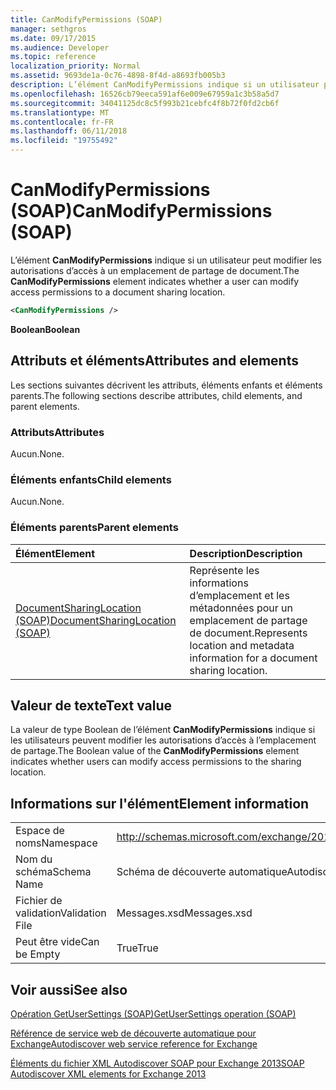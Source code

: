 ```yaml
---
title: CanModifyPermissions (SOAP)
manager: sethgros
ms.date: 09/17/2015
ms.audience: Developer
ms.topic: reference
localization_priority: Normal
ms.assetid: 9693de1a-0c76-4898-8f4d-a8693fb005b3
description: L’élément CanModifyPermissions indique si un utilisateur peut modifier les autorisations d’accès à un emplacement de partage de document.
ms.openlocfilehash: 16526cb79eeca591af6e009e67959a1c3b58a5d7
ms.sourcegitcommit: 34041125dc8c5f993b21cebfc4f8b72f0fd2cb6f
ms.translationtype: MT
ms.contentlocale: fr-FR
ms.lasthandoff: 06/11/2018
ms.locfileid: "19755492"
---
```

# <a name="canmodifypermissions-soap"></a><span data-ttu-id="bff19-103">CanModifyPermissions (SOAP)</span><span class="sxs-lookup"><span data-stu-id="bff19-103">CanModifyPermissions (SOAP)</span></span>

<span data-ttu-id="bff19-104">L’élément **CanModifyPermissions** indique si un utilisateur peut modifier les autorisations d’accès à un emplacement de partage de document.</span><span class="sxs-lookup"><span data-stu-id="bff19-104">The **CanModifyPermissions** element indicates whether a user can modify access permissions to a document sharing location.</span></span> 
  
```XML
<CanModifyPermissions /> 
```

 <span data-ttu-id="bff19-105">**Boolean**</span><span class="sxs-lookup"><span data-stu-id="bff19-105">**Boolean**</span></span>
## <a name="attributes-and-elements"></a><span data-ttu-id="bff19-106">Attributs et éléments</span><span class="sxs-lookup"><span data-stu-id="bff19-106">Attributes and elements</span></span>

<span data-ttu-id="bff19-107">Les sections suivantes décrivent les attributs, éléments enfants et éléments parents.</span><span class="sxs-lookup"><span data-stu-id="bff19-107">The following sections describe attributes, child elements, and parent elements.</span></span>
  
### <a name="attributes"></a><span data-ttu-id="bff19-108">Attributs</span><span class="sxs-lookup"><span data-stu-id="bff19-108">Attributes</span></span>

<span data-ttu-id="bff19-109">Aucun.</span><span class="sxs-lookup"><span data-stu-id="bff19-109">None.</span></span>
  
### <a name="child-elements"></a><span data-ttu-id="bff19-110">Éléments enfants</span><span class="sxs-lookup"><span data-stu-id="bff19-110">Child elements</span></span>

<span data-ttu-id="bff19-111">Aucun.</span><span class="sxs-lookup"><span data-stu-id="bff19-111">None.</span></span>
  
### <a name="parent-elements"></a><span data-ttu-id="bff19-112">Éléments parents</span><span class="sxs-lookup"><span data-stu-id="bff19-112">Parent elements</span></span>

|<span data-ttu-id="bff19-113">**Élément**</span><span class="sxs-lookup"><span data-stu-id="bff19-113">**Element**</span></span>|<span data-ttu-id="bff19-114">**Description**</span><span class="sxs-lookup"><span data-stu-id="bff19-114">**Description**</span></span>|
|:-----|:-----|
|[<span data-ttu-id="bff19-115">DocumentSharingLocation (SOAP)</span><span class="sxs-lookup"><span data-stu-id="bff19-115">DocumentSharingLocation (SOAP)</span></span>](documentsharinglocation-soap.md) <br/> |<span data-ttu-id="bff19-116">Représente les informations d’emplacement et les métadonnées pour un emplacement de partage de document.</span><span class="sxs-lookup"><span data-stu-id="bff19-116">Represents location and metadata information for a document sharing location.</span></span>  <br/> |
   
## <a name="text-value"></a><span data-ttu-id="bff19-117">Valeur de texte</span><span class="sxs-lookup"><span data-stu-id="bff19-117">Text value</span></span>

<span data-ttu-id="bff19-118">La valeur de type Boolean de l’élément **CanModifyPermissions** indique si les utilisateurs peuvent modifier les autorisations d’accès à l’emplacement de partage.</span><span class="sxs-lookup"><span data-stu-id="bff19-118">The Boolean value of the **CanModifyPermissions** element indicates whether users can modify access permissions to the sharing location.</span></span> 
  
## <a name="element-information"></a><span data-ttu-id="bff19-119">Informations sur l'élément</span><span class="sxs-lookup"><span data-stu-id="bff19-119">Element information</span></span>

|||
|:-----|:-----|
|<span data-ttu-id="bff19-120">Espace de noms</span><span class="sxs-lookup"><span data-stu-id="bff19-120">Namespace</span></span>  <br/> |http://schemas.microsoft.com/exchange/2010/Autodiscover  <br/> |
|<span data-ttu-id="bff19-121">Nom du schéma</span><span class="sxs-lookup"><span data-stu-id="bff19-121">Schema Name</span></span>  <br/> |<span data-ttu-id="bff19-122">Schéma de découverte automatique</span><span class="sxs-lookup"><span data-stu-id="bff19-122">Autodiscover schema</span></span>  <br/> |
|<span data-ttu-id="bff19-123">Fichier de validation</span><span class="sxs-lookup"><span data-stu-id="bff19-123">Validation File</span></span>  <br/> |<span data-ttu-id="bff19-124">Messages.xsd</span><span class="sxs-lookup"><span data-stu-id="bff19-124">Messages.xsd</span></span>  <br/> |
|<span data-ttu-id="bff19-125">Peut être vide</span><span class="sxs-lookup"><span data-stu-id="bff19-125">Can be Empty</span></span>  <br/> |<span data-ttu-id="bff19-126">True</span><span class="sxs-lookup"><span data-stu-id="bff19-126">True</span></span>  <br/> |
   
## <a name="see-also"></a><span data-ttu-id="bff19-127">Voir aussi</span><span class="sxs-lookup"><span data-stu-id="bff19-127">See also</span></span>



[<span data-ttu-id="bff19-128">Opération GetUserSettings (SOAP)</span><span class="sxs-lookup"><span data-stu-id="bff19-128">GetUserSettings operation (SOAP)</span></span>](getusersettings-operation-soap.md)


[<span data-ttu-id="bff19-129">Référence de service web de découverte automatique pour Exchange</span><span class="sxs-lookup"><span data-stu-id="bff19-129">Autodiscover web service reference for Exchange</span></span>](autodiscover-web-service-reference-for-exchange.md)
  
[<span data-ttu-id="bff19-130">Éléments du fichier XML Autodiscover SOAP pour Exchange 2013</span><span class="sxs-lookup"><span data-stu-id="bff19-130">SOAP Autodiscover XML elements for Exchange 2013</span></span>](soap-autodiscover-xml-elements-for-exchange-2013.md)

